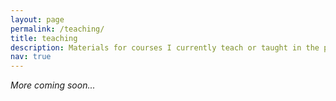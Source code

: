 ```yaml
---
layout: page
permalink: /teaching/
title: teaching
description: Materials for courses I currently teach or taught in the past.
nav: true
---
```


_More coming soon..._
